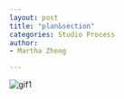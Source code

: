 ```yaml
---
layout: post
title: "plan&section"
categories: Studio Process
author:
- Martha Zheng

---
```

![gif1](https://user-images.githubusercontent.com/90550813/135486205-bde5b205-b95e-4fc5-9167-85345568c820.gif)
